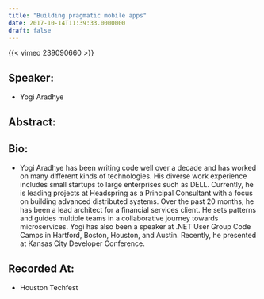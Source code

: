 ```yaml
---
title: "Building pragmatic mobile apps"
date: 2017-10-14T11:39:33.0000000
draft: false
---
```


{{< vimeo 239090660 >}}

## Speaker:

 - Yogi Aradhye

## Abstract:



## Bio:

 - <p>Yogi Aradhye has been writing code well over a decade and has worked on many different kinds of technologies. His diverse work experience includes small startups to large enterprises such as DELL. Currently, he is leading projects at Headspring as a Principal Consultant with a focus on building advanced distributed systems. Over the past 20 months, he has been a lead architect for a financial services client. He sets patterns and guides multiple teams in a collaborative journey towards microservices. Yogi has also been a speaker at .NET User Group Code Camps in Hartford, Boston, Houston, and Austin. Recently, he presented at Kansas City Developer Conference.</p>

## Recorded At:

 - Houston Techfest

